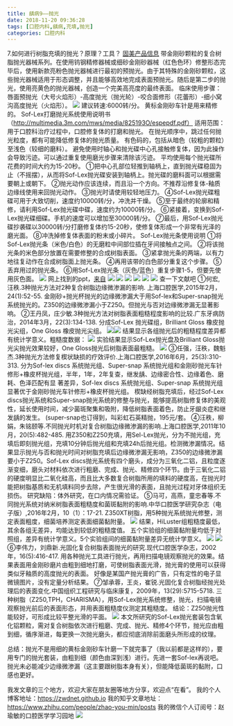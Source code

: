 ```yaml
---
title: 龋病9——抛光
date: 2018-11-20 09:36:28
tags: [口腔内科,龋病,充填,抛光]
categories: 口腔内科
---
```

7.如何进行树脂充填的抛光？原理？工具？
[固美产品信息](https://www.kometdental.de/~/media/KometDental/Product%20Info/SyncFolder/413761_pdf.pdf?e24ab82f-c86a-42ce-b216-55fa02ea3cae)
带金刚砂颗粒的复合树脂抛光器械系列。在使用钨钢精修器械或细砂金刚砂器械（红色色环）修整形态完毕后，使用新款亮粉色抛光器械进行最初的预抛光。由于其特殊的金刚砂颗粒，这些抛光器械适用于形态调整，并且能够高效地完成表面预抛光。随后是第二步的抛光，使用亮黄色的抛光器械，创造一个完美高亮度的最终表面。
临床使用步骤：唇面预抛光（大号火焰形）-高度抛光（抛光轮）-咬合面修形（花蕾形）-细小窝沟高度抛光（火焰形）。
![](https://zymblog-1258069789.cos.ap-chengdu.myqcloud.com/blog0037-qb9-pg/01.jpg)
建议转速:6000转/分。
黄标金刚砂车针是用来精修的。
Sof-Lex打磨抛光系统使用说明书
（http://multimedia.3m.com/mws/media/825193O/espepdf.pdf）
适用范围：用于口腔科治疗过程中，口腔修复体的打磨和抛光。
在抛光顺序中，跳过任何抛光粒度，都有可能降低修复体的抛光质量。
有色码的，包括从暗色（较粗的颗粒）至浅色（较细的磨料）。
避免使用时轴心和抛光碟中心孔接触修复体，因为此操作会导致污迹。可以通过重复使用磨光步骤来清除该污迹。
平均使用每个抛光碟所花费的时间大约为15-20秒。
①把中心孔部位轻推到轴柄上，直到抛光碟稳固为止（不摇摆），从而将Sof-Lex抛光碟安装到轴柄上。抛光碟的磨料面可以根据需要朝上或朝下。
②抛光动作应该连续，而且沿一个方向。不推荐沿修复体-釉质边缘线使用来回抛光动作。
③抛光时请使用较轻地压力。
④Sof-Lex抛光碟粗碟可用于大致切削，速度约10000转/分，冲洗并干燥。
⑤至于最终的轮廓和精修，请利用Sof-Lex抛光碟中碟，速度约为10000转/分。
⑥紧接着，变换到Sof-Lex抛光碟细碟。手机的速度可以增加至30000转/分。
⑦最后，用Sof-Lex抛光碟抄袭碟以30000转/分打磨修复体约15-20秒，使修复体形成一个非常有光泽的磨光面。
⑧冲洗掉修复体表面的粉末或小碎片。
Sof-Lex抛光条使用说明
①将Sof-Lex抛光条（米色/白色）的无磨粒中间部位插在牙间接触点之间。
②将该抛光条的米色部分放置在需要修整的合成树脂表面。
③紧拿抛光条的两端，以有力地往复动作在合成树脂面上抛光条。
④再用该带的白色部分重复这个步骤。
⑤丢弃用过的抛光条。
⑥用Sof-Lex抛光条（灰色/蓝色）重复步骤1-5，但要先使用灰色面。
![](https://zymblog-1258069789.cos.ap-chengdu.myqcloud.com/blog0037-qb9-pg/01.jpg)
网上找到的ppt，[来自](http://www.doc88.com/p-7778667685796.html)
![](https://zymblog-1258069789.cos.ap-chengdu.myqcloud.com/blog0037-qb9-pg/03.jpg)
![](https://zymblog-1258069789.cos.ap-chengdu.myqcloud.com/blog0037-qb9-pg/04.jpg)
![](https://zymblog-1258069789.cos.ap-chengdu.myqcloud.com/blog0037-qb9-pg/05.jpg)
![](https://zymblog-1258069789.cos.ap-chengdu.myqcloud.com/blog0037-qb9-pg/06.jpg)
![](https://zymblog-1258069789.cos.ap-chengdu.myqcloud.com/blog0037-qb9-pg/07.jpg)
![](https://zymblog-1258069789.cos.ap-chengdu.myqcloud.com/blog0037-qb9-pg/08.jpg)
查一下文献吧
①何宏,汪秩.3种抛光方法对2种复合树脂边缘微渗漏的影响. 上海口腔医学,2015年2月，24(1):52-55.
金刚砂+抛光杯抛光的边缘微渗漏大于用Sof-lex和Super-snap抛光系统抛光的。Z350的边缘微渗漏小于Z250。但抛光与否对边缘微渗漏无显著影响。
②王丹凤，庄少敏.3种抛光方法对树脂表面粗糙程度影响的比较.广东牙病防治，2014年3月，22(3):134-138.
分成Sof-Lex 抛光碟组，Brilliant Gloss 橡皮抛光尖组，One Gloss 橡皮抛光尖组。
![](https://zymblog-1258069789.cos.ap-chengdu.myqcloud.com/blog0037-qb9-pg/01.jpg)![](https://zymblog-1258069789.cos.ap-chengdu.myqcloud.com/blog0037-qb9-pg/09.jpg)
结果显示各组抛光后的粗糙程度差异都有统计学意义。粗糙度数据：
![](https://zymblog-1258069789.cos.ap-chengdu.myqcloud.com/blog0037-qb9-pg/10.jpg)
实验结果显示Sof-Lex抛光盘及Brilliant Gloss抛光尖抛光效果较好，One Gloss抛光后树脂表面最粗糙。
![](https://zymblog-1258069789.cos.ap-chengdu.myqcloud.com/blog0037-qb9-pg/11.jpg)
③任强，汪秩，魏魁杰.3种抛光方法修复楔状缺损的疗效评价.上海口腔医学,2016年6月，25(3):310-313.
分为Sof-lex discs 系统抛光组、Super-snap 系统抛光组和金刚砂抛光车针修形+橡皮杯抛光组，半年，1年，2年复查，继发龋、边缘密合性、边缘着色、磨耗、色泽匹配有显
著差异，Sof-lex discs 系统抛光组、Super-snap 系统抛光组显著优于金刚砂抛光车针修形+橡皮杯抛光组。
楔缺经树脂充填后，经过Sof-Lex discs抛光系统和Super-snap抛光系统的修整与抛光，能够提高树脂修复体的美观性，延长使用时间，减少菌斑聚集和吸附，降低树脂表面着色，防止牙龈炎症和继发龋的发生。
(super-snap也订得到，叫彩虹石英精抛，195元/套。
④汪秩，柳娟，朱铭颐等.不同抛光时机对复合树脂边缘微渗漏的影响.上海口腔医学,2011年10月，20(5):482-485.
用Z350和Z250充填，用Sel-Lex抛光，分为不抛光组，充填后即刻抛光组，充填10分钟后抛光组和充填24h后抛光组。检测微渗漏情况。结果显示抛光与否和抛光时间对树脂充填后边缘微渗漏无影响，Z350的边缘微渗漏要小于Z250。Sof-Lex discs抛光系统有四个磨头，成分为三氧化二铝，且粒度逐渐变细，磨头对材料依次进行粗磨、完成、抛光、精修四个环节。由于三氧化二铝的硬度明显比二氧化硅高，而且比大多数复合树脂所用的填料的硬度高，在抛光时能把树脂基质和无机填料同步去除，产生很光滑的表面，且抛光过程对牙体组织无损伤。
研究缺陷：体外研究，在口内情况需验证。
⑤马可，高燕，童忠春等.不同抛光系统对纳米树脂表面粗糙度和菌斑黏附的影响.中华口腔医学研究杂志（电子版）,2016年2月，10（1）：17-21.
Z350XT树脂，用5种抛光系统抛光修整，测定表面粗度，细菌培养测定表面细菌黏附量。
![](https://zymblog-1258069789.cos.ap-chengdu.myqcloud.com/blog0037-qb9-pg/12.jpg)
结果，HiLuster组粗糙度最低，其余各组无差异，均能达到较低的粗糙度值。
五个实验组的细菌黏附量均低于对照组，差异有统计学意义。5个实验组间的细菌黏附量差异无统计学意义。
![](https://zymblog-1258069789.cos.ap-chengdu.myqcloud.com/blog0037-qb9-pg/13.jpg)
![](https://zymblog-1258069789.cos.ap-chengdu.myqcloud.com/blog0037-qb9-pg/14.jpg)
⑥李伟力，刘鼎新.光固化复合树脂表面抛光的研究.现代口腔医学杂志，2002年，16(5):416-417.
用各种抛光工具进行抛光，再用扫描电镜观察抛光的效果。结果表面用金刚砂磨片由粗到细地打磨，可使树脂表面光滑，抛光膏的使用可以获得类似牙釉质的高度抛光的表面。
好像是某国产抛光膏的广告，只有定性的电子显微镜图片，没有定量分析结果。
⑦邹承蓉，王炎，崔锐.光固化复合树脂经抛光处理后的表面变化.中国组织工程研究与临床康复，2009年，13(29):5715-5718.
三种树脂（Z250,TPH，CHARISMA），用Sof-Lex抛光系统修整，抛光，扫描电镜观察抛光前后的表面形态，并用表面粗糙度仪测定其粗糙度。
结论：Z250抛光性能较好，可形成比较平整光滑的平面。
![](https://zymblog-1258069789.cos.ap-chengdu.myqcloud.com/blog0037-qb9-pg/15.jpg)
本文所研究的Sof-Lex抛光套装包含氧化铝颗粒，需对复合树脂依次进行粗磨、完成、抛光、精修4个环节，抛光应由粗到细，循序渐进，每更换一次抛光磨头，都应彻底消除前面磨头所形成的纹理。

总结：抛光不是用细的黄标金刚砂车针磨一下就完事了（我以前都是这样的），要用专门的抛光套装，由粗到细（颜色由深到浅）进行。先进一套Sof-lex再说吧。抛光未必能减少边缘微渗漏（这主要跟树脂本身有关），但能降低菌斑的黏附，口感也更好。

我发文章的三个地方，欢迎大家在朋友圈等地方分享，欢迎点“在看”。
我的个人博客地址：https://zwdnet.github.io
我的知乎文章地址： https://www.zhihu.com/people/zhao-you-min/posts
我的微信个人订阅号：赵瑜敏的口腔医学学习园地
![](https://zymblog-1258069789.cos.ap-chengdu.myqcloud.com/other/wx.jpg)